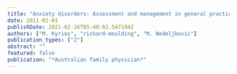 ```yaml
---
title: "Anxiety disorders: Assessment and management in general practice"
date: 2011-01-01
publishDate: 2021-02-26T05:49:02.547194Z
authors: ["M. Kyrios", "richard-moulding", "M. Nedeljkovic"]
publication_types: ["2"]
abstract: ""
featured: false
publication: "*Australian family physician*"
---
```


